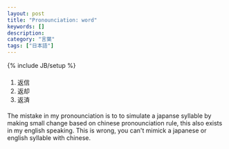 ```yaml
---
layout: post
title: "Pronounciation: word"
keywords: []
description: 
category: "言葉"
tags: ["日本語"]
---
```

{% include JB/setup %}


####
1. 返信
2. 返却
3. 返済


####
The mistake in my pronounciation is to to simulate a japanse syllable by making
small change based on chinese pronounciation rule,  this also exists in my
english speaking. This is wrong, you can't mimick a japanese or english syllable
with chinese.

